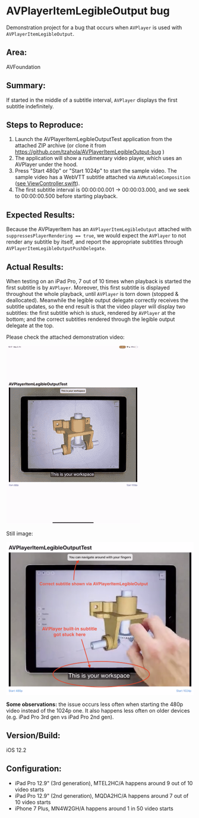 # AVPlayerItemLegibleOutput bug

Demonstration project for a bug that occurs when `AVPlayer` is used with `AVPlayerItemLegibleOutput`.

## Area:
AVFoundation

## Summary:
If started in the middle of a subtitle interval, `AVPlayer` displays the first subtitle indefinitely. 

## Steps to Reproduce:
1. Launch the AVPlayerItemLegibleOutputTest application from the attached ZIP archive (or clone it from https://github.com/tzahola/AVPlayerItemLegibleOutput-bug )
2. The application will show a rudimentary video player, which uses an AVPlayer under the hood.
3. Press "Start 480p" or "Start 1024p" to start the sample video. The sample video has a WebVTT subtitle attached via `AVMutableComposition` ([see ViewController.swift](https://github.com/tzahola/AVPlayerItemLegibleOutput-bug/blob/master/AVPlayerItemLegibleOutputTest/ViewController.swift#L45)).
4. The first subtitle interval is 00:00:00.001 → 00:00:03.000, and we seek to 00:00:00.500 before starting playback.

## Expected Results:
Because the AVPlayerItem has an `AVPlayerItemLegibleOutput` attached with `suppressesPlayerRendering == true`, we would expect the `AVPlayer` to not render any subtitle by itself, and report the appropriate subtitles through `AVPlayerItemLegibleOutputPushDelegate`.

## Actual Results:
When testing on an iPad Pro, 7 out of 10 times when playback is started the first subtitle is by `AVPlayer`. Moreover, this first subtitle is displayed throughout the whole playback, until `AVPlayer` is torn down (stopped & deallocated). Meanwhile the legible output delegate correctly receives the subtitle updates, so the end result is that the video player will display two subtitles: the first subtitle which is stuck, rendered by `AVPlayer` at the bottom; and the correct subtitles rendered through the legible output delegate at the top. 

Please check the attached demonstration video:

![animation](https://github.com/tzahola/AVPlayerItemLegibleOutput-bug/blob/master/loop.gif)

Still image:

![screenshot](https://github.com/tzahola/AVPlayerItemLegibleOutput-bug/blob/master/screenshot.png)

**Some observations:** the issue occurs less often when starting the 480p video instead of the 1024p one. It also happens less often on older devices (e.g. iPad Pro 3rd gen vs iPad Pro 2nd gen).

## Version/Build:
iOS 12.2

## Configuration:
- iPad Pro 12.9" (3rd generation), MTEL2HC/A happens around 9 out of 10 video starts
- iPad Pro 12.9" (2nd generation), MQDA2HC/A happens around 7 out of 10 video starts
- iPhone 7 Plus, MN4W2GH/A happens around 1 in 50 video starts
